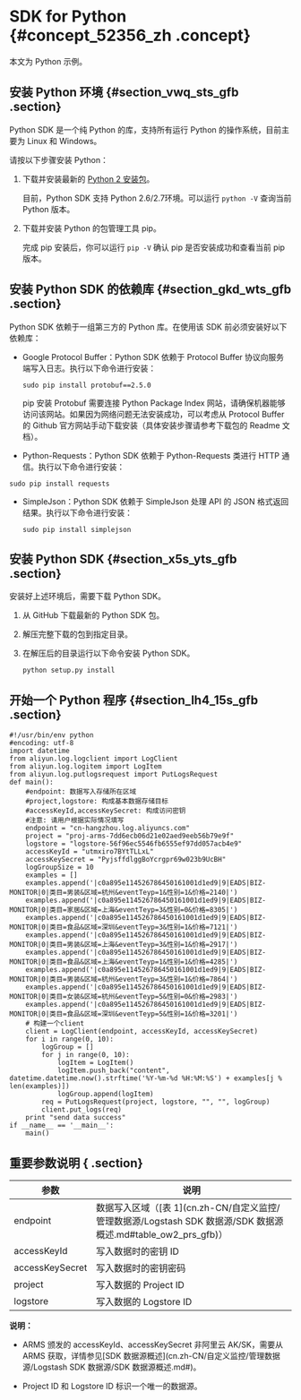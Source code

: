 # SDK for Python {#concept_52356_zh .concept}

本文为 Python 示例。

## 安装 Python 环境 {#section_vwq_sts_gfb .section}

Python SDK 是一个纯 Python 的库，支持所有运行 Python 的操作系统，目前主要为 Linux 和 Windows。

请按以下步骤安装 Python：

1.  下载并安装最新的 [Python 2 安装包](https://www.python.org/downloads/)。

    目前，Python SDK 支持 Python 2.6/2.7环境。可以运行 `python -V` 查询当前 Python 版本。

2.  下载并安装 Python 的包管理工具 pip。

    完成 pip 安装后，你可以运行 `pip -V` 确认 pip 是否安装成功和查看当前 pip 版本。


## 安装 Python SDK 的依赖库 {#section_gkd_wts_gfb .section}

Python SDK 依赖于一组第三方的 Python 库。在使用该 SDK 前必须安装好以下依赖库：

-   Google Protocol Buffer：Python SDK 依赖于 Protocol Buffer 协议向服务端写入日志。执行以下命令进行安装：

    ```
    sudo pip install protobuf==2.5.0
    ```

    pip 安装 Protobuf 需要连接 Python Package Index 网站，请确保机器能够访问该网站。如果因为网络问题无法安装成功，可以考虑从 Protocol Buffer 的 Github 官方网站手动下载安装（具体安装步骤请参考下载包的 Readme 文档）。

-   Python-Requests：Python SDK 依赖于 Python-Requests 类进行 HTTP 通信。执行以下命令进行安装：

```
sudo pip install requests
```

-   SimpleJson：Python SDK 依赖于 SimpleJson 处理 API 的 JSON 格式返回结果。执行以下命令进行安装：

    ```
    sudo pip install simplejson
    ```


## 安装 Python SDK {#section_x5s_yts_gfb .section}

安装好上述环境后，需要下载 Python SDK。

1.  从 GitHub 下载最新的 Python SDK 包。
2.  解压完整下载的包到指定目录。
3.  在解压后的目录运行以下命令安装 Python SDK。

    ```
    python setup.py install
    ```


## 开始一个 Python 程序 {#section_lh4_15s_gfb .section}

```
#!/usr/bin/env python
#encoding: utf-8
import datetime
from aliyun.log.logclient import LogClient
from aliyun.log.logitem import LogItem
from aliyun.log.putlogsrequest import PutLogsRequest
def main():
    #endpoint: 数据写入存储所在区域
    #project,logstore: 构成基本数据存储目标
    #accessKeyId,accessKeySecret: 构成访问密钥
    #注意: 请用户根据实际情况填写
    endpoint = "cn-hangzhou.log.aliyuncs.com"
    project = "proj-arms-7dd6ecb06d21e02aed9eeb56b79e9f"
    logstore = "logstore-56f96ec5546fb6555ef97dd057acb4e9"
    accessKeyId = "utmxiro7BYtTLLxL"
    accessKeySecret = "PyjsffdlggBoYcrgpr69w023b9UcBH"
    logGroupSize = 10
    examples = []
    examples.append('|c0a895e114526786450161001d1ed9|9|EADS|BIZ-MONITOR|0|类目=男装&区域=杭州&eventTeyp=1&性别=1&价格=2140|')
    examples.append('|c0a895e114526786450161001d1ed9|9|EADS|BIZ-MONITOR|0|类目=家居&区域=上海&eventTeyp=3&性别=0&价格=8305|')
    examples.append('|c0a895e114526786450161001d1ed9|9|EADS|BIZ-MONITOR|0|类目=食品&区域=深圳&eventTeyp=3&性别=1&价格=7121|')
    examples.append('|c0a895e114526786450161001d1ed9|9|EADS|BIZ-MONITOR|0|类目=男装&区域=上海&eventTeyp=3&性别=1&价格=2917|')
    examples.append('|c0a895e114526786450161001d1ed9|9|EADS|BIZ-MONITOR|0|类目=食品&区域=上海&eventTeyp=1&性别=1&价格=4285|')
    examples.append('|c0a895e114526786450161001d1ed9|9|EADS|BIZ-MONITOR|0|类目=男装&区域=杭州&eventTeyp=3&性别=1&价格=7864|')
    examples.append('|c0a895e114526786450161001d1ed9|9|EADS|BIZ-MONITOR|0|类目=女装&区域=杭州&eventTeyp=5&性别=0&价格=2983|')
    examples.append('|c0a895e114526786450161001d1ed9|9|EADS|BIZ-MONITOR|0|类目=食品&区域=深圳&eventTeyp=5&性别=1&价格=3201|')
    # 构建一个client
    client = LogClient(endpoint, accessKeyId, accessKeySecret)
    for i in range(0, 10):
        logGroup = []
        for j in range(0, 10):
            logItem = LogItem()
            logItem.push_back("content", datetime.datetime.now().strftime('%Y-%m-%d %H:%M:%S') + examples[j % len(examples)])
            logGroup.append(logItem)
        req = PutLogsRequest(project, logstore, "", "", logGroup)
        client.put_logs(req)
    print "send data success"
if __name__ == '__main__':
    main()
```

## 重要参数说明 { .section}

|参数|说明|
|--|--|
|endpoint|数据写入区域（[表 1](cn.zh-CN/自定义监控/管理数据源/Logstash SDK 数据源/SDK 数据源概述.md#table_ow2_prs_gfb)）|
|accessKeyId|写入数据时的密钥 ID|
|accessKeySecret|写入数据时的密钥密码|
|project|写入数据的 Project ID|
|logstore|写入数据的 Logstore ID|

**说明：** 

-   ARMS 颁发的 accessKeyId、accessKeySecret 非阿里云 AK/SK，需要从 ARMS 获取，详情参见[SDK 数据源概述](cn.zh-CN/自定义监控/管理数据源/Logstash SDK 数据源/SDK 数据源概述.md#)。

-   Project ID 和 Logstore ID 标识一个唯一的数据源。



